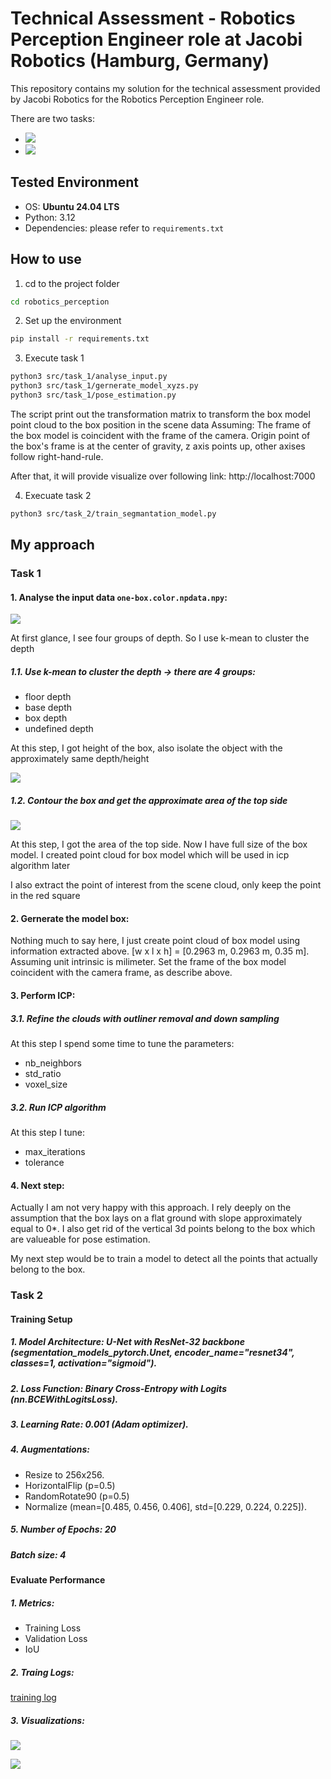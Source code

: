 # Technical Assessment - Robotics Perception Engineer role at Jacobi Robotics (Hamburg, Germany)

This repository contains my solution for the technical assessment provided by Jacobi Robotics for the Robotics Perception Engineer role.

There are two tasks:
    
- ![](requirements/task1.png)
- ![](requirements/task2.png)

## Tested Environment

* OS: **Ubuntu 24.04 LTS**
* Python: 3.12
* Dependencies: please refer to `requirements.txt`

## How to use

1. cd to the project folder

```bash
cd robotics_perception
```

2. Set up the environment

```bash
pip install -r requirements.txt
```

3. Execute task 1

```bash
python3 src/task_1/analyse_input.py
python3 src/task_1/gernerate_model_xyzs.py
python3 src/task_1/pose_estimation.py
```

The script print out the transformation matrix to transform the box model point cloud to the box position in the scene data
Assuming: The frame of the box model is coincident with the frame of the camera. Origin point of the box's frame is at the center of gravity, z axis points up, other axises follow right-hand-rule.

After that, it will provide visualize over following link: http://localhost:7000

4. Execuate task 2
```bash
python3 src/task_2/train_segmantation_model.py
```

## My approach

### Task 1

#### 1. Analyse the input data `one-box.color.npdata.npy`:

![](pictures/task1_depth_image.png)

At first glance, I see four groups of depth. So I use k-mean to cluster the depth
    
##### 1.1. Use k-mean to cluster the depth -> there are 4 groups:

- floor depth
- base depth
- box depth
- undefined depth

At this step, I got height of the box, also isolate the object with the approximately same depth/height

![](pictures/task1_box_depth_clustered.png)
    
##### 1.2. Contour the box and get the approximate area of the top side

![](pictures/task1_box_top_surface.png)

At this step, I got the area of the top side. Now I have full size of the box model. I created point cloud for box model which will be used in icp algorithm later

I also extract the point of interest from the scene cloud, only keep the point in the red square

#### 2. Gernerate the model box:

Nothing much to say here, I just create point cloud of box model using information extracted above.
[w x l x h] = [0.2963 m, 0.2963 m, 0.35 m]. 
Assuming unit intrinsic is milimeter. 
Set the frame of the box model coincident with the camera frame, as describe above.

#### 3. Perform ICP:
##### 3.1. Refine the clouds with outliner removal and down sampling

At this step I spend some time to tune the parameters:
- nb_neighbors
- std_ratio
- voxel_size

##### 3.2. Run ICP algorithm

At this step I tune:
- max_iterations
- tolerance

#### 4. Next step:

Actually I am not very happy with this approach. I rely deeply on the assumption that the box lays on a flat ground with slope approximately equal to 0*. I also get rid of the vertical 3d points belong to the box which are valueable for pose estimation.

My next step would be to train a model to detect all the points that actually belong to the box.

### Task 2

#### Training Setup

##### 1. Model Architecture: U-Net with ResNet-32 backbone (segmentation_models_pytorch.Unet, encoder_name="resnet34", classes=1, activation="sigmoid").

##### 2. Loss Function: Binary Cross-Entropy with Logits (nn.BCEWithLogitsLoss).

##### 3. Learning Rate: 0.001 (Adam optimizer).

##### 4. Augmentations:

- Resize to 256x256.
- HorizontalFlip (p=0.5)
- RandomRotate90 (p=0.5)
- Normalize (mean=[0.485, 0.456, 0.406], std=[0.229, 0.224, 0.225]).

##### 5. Number of Epochs: 20

##### Batch size: 4

#### Evaluate Performance

##### 1. Metrics:

- Training Loss
- Validation Loss
- IoU

##### 2. Traing Logs:

[training log](log/training_logs.txt)

##### 3. Visualizations:

![](pictures/task2_validation_result_1.png)

![](pictures/task2_validation_result_2.png)








